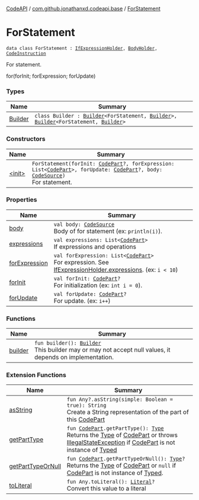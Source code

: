 [CodeAPI](../../index.md) / [com.github.jonathanxd.codeapi.base](../index.md) / [ForStatement](.)

# ForStatement

`data class ForStatement : `[`IfExpressionHolder`](../-if-expression-holder/index.md)`, `[`BodyHolder`](../-body-holder/index.md)`, `[`CodeInstruction`](../../com.github.jonathanxd.codeapi/-code-instruction.md)

For statement.

for(forInit; forExpression; forUpdate)

### Types

| Name | Summary |
|---|---|
| [Builder](-builder/index.md) | `class Builder : `[`Builder`](../-if-expression-holder/-builder/index.md)`<ForStatement, `[`Builder`](-builder/index.md)`>, `[`Builder`](../-body-holder/-builder/index.md)`<ForStatement, `[`Builder`](-builder/index.md)`>` |

### Constructors

| Name | Summary |
|---|---|
| [&lt;init&gt;](-init-.md) | `ForStatement(forInit: `[`CodePart`](../../com.github.jonathanxd.codeapi/-code-part/index.md)`?, forExpression: List<`[`CodePart`](../../com.github.jonathanxd.codeapi/-code-part/index.md)`>, forUpdate: `[`CodePart`](../../com.github.jonathanxd.codeapi/-code-part/index.md)`?, body: `[`CodeSource`](../../com.github.jonathanxd.codeapi/-code-source/index.md)`)`<br>For statement. |

### Properties

| Name | Summary |
|---|---|
| [body](body.md) | `val body: `[`CodeSource`](../../com.github.jonathanxd.codeapi/-code-source/index.md)<br>Body of for statement (ex: `println(i)`). |
| [expressions](expressions.md) | `val expressions: List<`[`CodePart`](../../com.github.jonathanxd.codeapi/-code-part/index.md)`>`<br>If expressions and operations |
| [forExpression](for-expression.md) | `val forExpression: List<`[`CodePart`](../../com.github.jonathanxd.codeapi/-code-part/index.md)`>`<br>For expression. See [IfExpressionHolder.expressions](../-if-expression-holder/expressions.md). (ex: `i < 10`) |
| [forInit](for-init.md) | `val forInit: `[`CodePart`](../../com.github.jonathanxd.codeapi/-code-part/index.md)`?`<br>For initialization (ex: `int i = 0`). |
| [forUpdate](for-update.md) | `val forUpdate: `[`CodePart`](../../com.github.jonathanxd.codeapi/-code-part/index.md)`?`<br>For update. (ex: `i++`) |

### Functions

| Name | Summary |
|---|---|
| [builder](builder.md) | `fun builder(): `[`Builder`](-builder/index.md)<br>This builder may or may not accept null values, it depends on implementation. |

### Extension Functions

| Name | Summary |
|---|---|
| [asString](../../com.github.jonathanxd.codeapi.util/kotlin.-any/as-string.md) | `fun Any?.asString(simple: Boolean = true): String`<br>Create a String representation of the part of this [CodePart](../../com.github.jonathanxd.codeapi/-code-part/index.md) |
| [getPartType](../../com.github.jonathanxd.codeapi.util/get-part-type.md) | `fun `[`CodePart`](../../com.github.jonathanxd.codeapi/-code-part/index.md)`.getPartType(): `[`Type`](http://docs.oracle.com/javase/6/docs/api/java/lang/reflect/Type.html)<br>Returns the [Type](http://docs.oracle.com/javase/6/docs/api/java/lang/reflect/Type.html) of [CodePart](../../com.github.jonathanxd.codeapi/-code-part/index.md) or throws [IllegalStateException](http://docs.oracle.com/javase/6/docs/api/java/lang/IllegalStateException.html) if [CodePart](../../com.github.jonathanxd.codeapi/-code-part/index.md) is not instance of [Typed](../-typed/index.md) |
| [getPartTypeOrNull](../../com.github.jonathanxd.codeapi.util/get-part-type-or-null.md) | `fun `[`CodePart`](../../com.github.jonathanxd.codeapi/-code-part/index.md)`.getPartTypeOrNull(): `[`Type`](http://docs.oracle.com/javase/6/docs/api/java/lang/reflect/Type.html)`?`<br>Returns the [Type](http://docs.oracle.com/javase/6/docs/api/java/lang/reflect/Type.html) of [CodePart](../../com.github.jonathanxd.codeapi/-code-part/index.md) or `null` if [CodePart](../../com.github.jonathanxd.codeapi/-code-part/index.md) is not instance of [Typed](../-typed/index.md). |
| [toLiteral](../../com.github.jonathanxd.codeapi.util.conversion/kotlin.-any/to-literal.md) | `fun Any.toLiteral(): `[`Literal`](../../com.github.jonathanxd.codeapi.literal/-literal/index.md)`?`<br>Convert this value to a literal |
